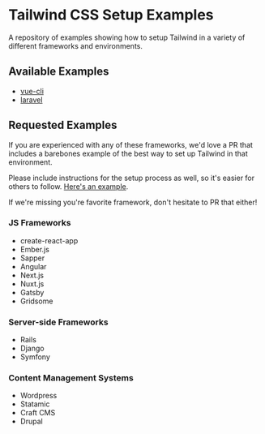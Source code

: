 # Tailwind CSS Setup Examples

A repository of examples showing how to setup Tailwind in a variety of different frameworks and environments.

## Available Examples

- [vue-cli](examples/vue-cli)
- [laravel](examples/laravel)

## Requested Examples

If you are experienced with any of these frameworks, we'd love a PR that includes a barebones example of the best way to set up Tailwind in that environment.

Please include instructions for the setup process as well, so it's easier for others to follow. [Here's an example](examples/vue-cli/README.md).

If we're missing you're favorite framework, don't hesitate to PR that either!

### JS Frameworks

- create-react-app
- Ember.js
- Sapper
- Angular
- Next.js
- Nuxt.js
- Gatsby
- Gridsome

### Server-side Frameworks

- Rails
- Django
- Symfony

### Content Management Systems

- Wordpress
- Statamic
- Craft CMS
- Drupal
